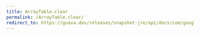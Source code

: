 ```yaml
---
title: ArrayTable.clear
permalink: /ArrayTable.clear/
redirect_to: https://guava.dev/releases/snapshot-jre/api/docs/com/google/common/collect/ArrayTable.html#clear--
---
```

